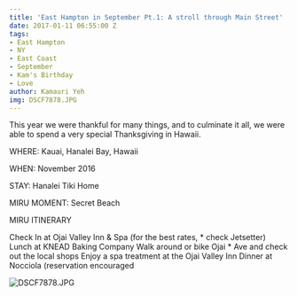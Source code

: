 ```yaml
---
title: 'East Hampton in September Pt.1: A stroll through Main Street'
date: 2017-01-11 06:55:00 Z
tags:
- East Hampton
- NY
- East Coast
- September
- Kam's Birthday
- Love
author: Kamauri Yeh
img: DSCF7878.JPG
---
```



This year we were thankful for many things, and to culminate it all, we were able to spend a very special Thanksgiving in Hawaii.

WHERE: Kauai, Hanalei Bay, Hawaii

WHEN: November 2016

STAY: Hanalei Tiki Home

MIRU MOMENT: Secret Beach

MIRU ITINERARY

Check In at Ojai Valley Inn & Spa (for the best rates, * check Jetsetter) Lunch at KNEAD Baking Company Walk around or bike Ojai * Ave and check out the local shops Enjoy a spa treatment at the Ojai Valley Inn Dinner at Nocciola (reservation encouraged

![DSCF7878.JPG](/uploads/DSCF7878.JPG)